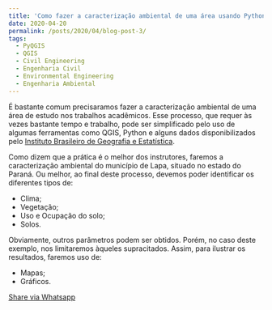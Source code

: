 ```yaml
---
title: 'Como fazer a caracterização ambiental de uma área usando Python e QGIS'
date: 2020-04-20
permalink: /posts/2020/04/blog-post-3/
tags:
  - PyQGIS
  - QGIS
  - Civil Engineering
  - Engenharia Civil
  - Environmental Engineering
  - Engenharia Ambiental
---
```


É bastante comum precisaramos fazer a caracterização ambiental de uma área de estudo nos trabalhos acadêmicos. Esse processo, que requer às vezes bastante tempo e trabalho, pode ser simplificado pelo uso de algumas ferramentas como QGIS, Python e alguns dados disponibilizados pelo <a href="https://www.ibge.gov.br/">Instituto Brasileiro de Geografia e Estatística</a>.

<p>Como dizem que a prática é o melhor dos instrutores, faremos a caracterização ambiental do município de Lapa, situado no estado do Paraná. Ou melhor, ao final deste processo, devemos poder identificar os diferentes tipos de:</p>
<ul>
  <li>Clima;</li>
  <li>Vegetação;</li>
  <li>Uso e Ocupação do solo;</li>
  <li>Solos.</li>
</ul>
Obviamente, outros parâmetros podem ser obtidos. Porém, no caso deste exemplo, nos limitaremos àqueles supracitados. Assim, para ilustrar os resultados, faremos uso de:
<ul>
  <li>Mapas;</li>
  <li>Gráficos.</li>
</ul>








<a href="whatsapp://send?text=<<https://haddoulagalbert.github.io/posts/2020/04/blog-post-2/>>" data-action="share/whatsapp/share">Share via Whatsapp</a>


